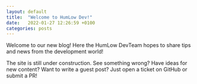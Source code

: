 ```yaml
---
layout: default
title:  "Welcome to HumLow Dev!"
date:   2022-01-27 12:26:59 +0100
categories: posts
---
```


Welcome to our new blog! Here the HumLow DevTeam hopes to share tips and news from the development world!

The site is still under construction. See something wrong? Have ideas for new content? Want to write a guest post? Just open a ticket on GitHub or submit a PR!